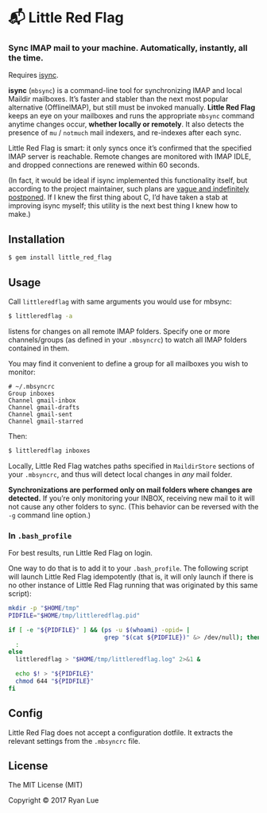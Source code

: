 📬 Little Red Flag
==================

### Sync IMAP mail to your machine. Automatically, instantly, all the time.

Requires [isync][isync].

**isync** (`mbsync`) is a command-line tool for synchronizing IMAP and local Maildir mailboxes. It’s faster and stabler than the next most popular alternative (OfflineIMAP), but still must be invoked manually. **Little Red Flag** keeps an eye on your mailboxes and runs the appropriate `mbsync` command anytime changes occur, **whether locally or remotely**. It also detects the presence of `mu` / `notmuch` mail indexers, and re-indexes after each sync.

Little Red Flag is smart: it only syncs once it’s confirmed that the specified IMAP server is reachable. Remote changes are monitored with IMAP IDLE, and dropped connections are renewed within 60 seconds. 

(In fact, it would be ideal if isync implemented this functionality itself, but according to the project maintainer, such plans are [vague and indefinitely postponed][postponed]. If I knew the first thing about C, I’d have taken a stab at improving isync myself; this utility is the next best thing I knew how to make.)

Installation
------------

```bash
$ gem install little_red_flag
```

Usage
-----

Call `littleredflag` with same arguments you would use for mbsync:

```bash
$ littleredflag -a
```

listens for changes on all remote IMAP folders. Specify one or more channels/groups (as defined in your `.mbsyncrc`) to watch all IMAP folders contained in them.

You may find it convenient to define a group for all mailboxes you wish to monitor:

```
# ~/.mbsyncrc
Group inboxes
Channel gmail-inbox
Channel gmail-drafts
Channel gmail-sent
Channel gmail-starred
```

Then:

```bash
$ littleredflag inboxes
```

Locally, Little Red Flag watches paths specified in `MaildirStore` sections of your `.mbsyncrc`, and thus will detect local changes in _any_ mail folder.

**Synchronizations are performed only on mail folders where changes are detected.** If you’re only monitoring your INBOX, receiving new mail to it will not cause any other folders to sync. (This behavior can be reversed with the `-g` command line option.)

### In `.bash_profile`

For best results, run Little Red Flag on login.

One way to do that is to add it to your `.bash_profile`. The following script will launch Little Red Flag idempotently (that is, it will only launch if there is no other instance of Little Red Flag running that was originated by this same script):

```bash
mkdir -p "$HOME/tmp"
PIDFILE="$HOME/tmp/littleredflag.pid"

if [ -e "${PIDFILE}" ] && (ps -u $(whoami) -opid= |
                           grep "$(cat ${PIDFILE})" &> /dev/null); then
  :
else
  littleredflag > "$HOME/tmp/littleredflag.log" 2>&1 &

  echo $! > "${PIDFILE}"
  chmod 644 "${PIDFILE}"
fi
```

Config
------

Little Red Flag does not accept a configuration dotfile. It extracts the relevant settings from the `.mbsyncrc` file.

License
-------

The MIT License (MIT)

Copyright © 2017 Ryan Lue

[isync]: http://isync.sourceforge.net/
[listen]: https://github.com/guard/listen
[postponed]: https://sourceforge.net/p/isync/feature-requests/8/#173f
